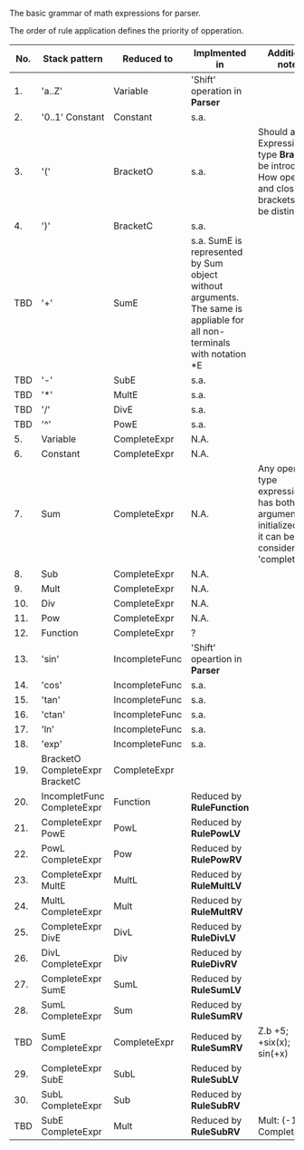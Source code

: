 The basic grammar of math expressions for parser.

The order of rule application defines the priority of opperation.

No.	|Stack pattern					| Reduced to		| Implmented in | Additional notes
----|-------------------------------|-------------------|---------------|------------------
1.	|'a..Z'							| Variable			| 'Shift' operation in **Parser** | 
2.	|'0..1' Constant				| Constant			| s.a. |
3.	|'('							| BracketO			| s.a.  | Should a new Expression type **Bracket** be introduced? How opening and closing brackets can be distincted?
4.	|')'							| BracketC			| s.a.  |
TBD |'+'							| SumE			| s.a. SumE is represented by Sum object without arguments. The same is appliable for all non-terminals with notation *E |
TBD |'-'							| SubE			| s.a. |
TBD |'*'							| MultE			| s.a. |
TBD |'/'							| DivE			| s.a. |
TBD |'^'							| PowE			| s.a. |
5.	|Variable						| CompleteExpr			| N.A. | 
6.	|Constant						| CompleteExpr			| N.A. |
7.	|Sum							| CompleteExpr			| N.A. | Any operation type expression has both arguments initialized, then it can be considered as 'completed'.
8.	|Sub							| CompleteExpr			| N.A. |
9.	|Mult							| CompleteExpr			| N.A. |
10.	|Div							| CompleteExpr			| N.A. |
11.	|Pow							| CompleteExpr			| N.A. |
12.	|Function						| CompleteExpr			| ? |
13.	|'sin'							| IncompleteFunc		| 'Shift' opeartion in **Parser** |
14.	|'cos'							| IncompleteFunc		| s.a. |
15.	|'tan'							| IncompleteFunc		| s.a. |
16.	|'ctan'							| IncompleteFunc		| s.a. |
17.	|'ln'							| IncompleteFunc		| s.a. |
18.	|'exp'							| IncompleteFunc		| s.a. |
19.	|BracketO CompleteExpr BracketC	| CompleteExpr			||
20.	|IncompletFunc CompleteExpr		| Function				| Reduced by **RuleFunction** |
21.	|CompleteExpr PowE				| PowL			| Reduced by **RulePowLV** |
22.	|PowL CompleteExpr				| Pow			| Reduced by **RulePowRV** |
23.	|CompleteExpr MultE				| MultL			| Reduced by **RuleMultLV** |
24.	|MultL CompleteExpr				| Mult			| Reduced by **RuleMultRV** |
25.	|CompleteExpr DivE				| DivL			| Reduced by **RuleDivLV** |
26.	|DivL CompleteExpr				| Div			| Reduced by **RuleDivRV** |
27.	|CompleteExpr SumE				| SumL			| Reduced by **RuleSumLV** |
28.	|SumL CompleteExpr				| Sum			| Reduced by **RuleSumRV** |
TBD |SumE CompleteExpr				| CompleteExpr	| Reduced by **RuleSumRV** | Z.b +5; +six(x); sin(+x)
29.	|CompleteExpr SubE				| SubL			| Reduced by **RuleSubLV** |
30.	|SubL CompleteExpr				| Sub			| Reduced by **RuleSubRV** |
TBD |SubE CompleteExpr				| Mult			| Reduced by **RuleSubRV** | Mult: (-1, CompleteExpr)
